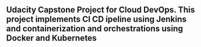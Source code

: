 ## Udacity Capstone Project for Cloud DevOps. This project implements CI CD ipeline using Jenkins and containerization and orchestrations using Docker and Kubernetes